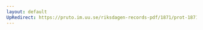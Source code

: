 ```yaml
---
layout: default
UpRedirect: https://pruto.im.uu.se/riksdagen-records-pdf/1871/prot-1871--ak--419/prot-1871--ak--419_040.pdf
---
```

